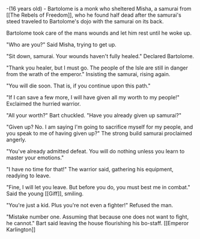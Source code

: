 -(16 years old) -
Bartolome is a monk who sheltered Misha, a samurai from [[The Rebels of Freedom]], who he found half dead after the samurai's steed traveled to Bartolome's dojo with the samurai on its back.

Bartolome took care of the mans wounds and let him rest until he woke up.

"Who are you?" Said Misha, trying to get up.

"Sit down, samurai. Your wounds haven't fully healed." Declared Bartolome.

"Thank you healer, but I must go. The people of the Isle are still in danger from the wrath of the emperor." Insisting the samurai, rising again.

"You will die soon. That is, if you continue upon this path."

"If I can save a few more, I will have given all my worth to my people!" Exclaimed the hurried warrior.

"All your worth?" Bart chuckled. "Have you already given up samurai?"

"Given up? No. I am saying I'm going to sacrifice myself for my people, and you speak to me of having given up?" The strong build samurai proclaimed angerly.

"You've already admitted defeat. You will do nothing unless you learn to master your emotions."

"I have no time for that!" The warrior said, gathering his equipment, readying to leave.

"Fine, I will let you leave. But before you do, you must best me in combat." Said the young [[Giff]], smiling.

"You're just a kid. Plus you're not even a fighter!" Refused the man.

"Mistake number one. Assuming that because one does not want to fight, he cannot." Bart said leaving the house flourishing his bo-staff. [[Emperor Karlington]]